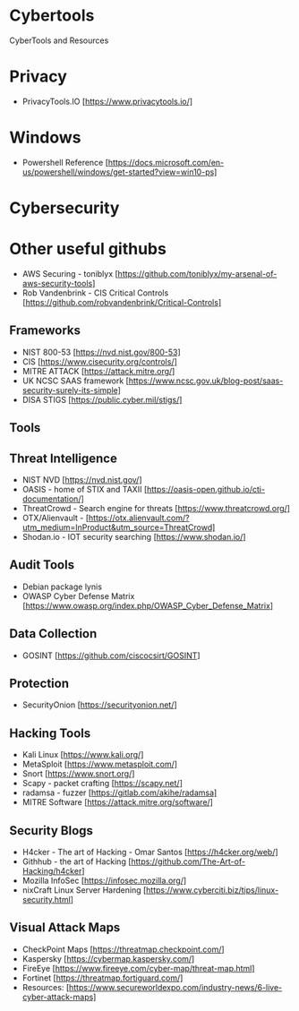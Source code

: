 # Cybertools
CyberTools and Resources

# Privacy
- PrivacyTools.IO [https://www.privacytools.io/]

# Windows
- Powershell Reference [https://docs.microsoft.com/en-us/powershell/windows/get-started?view=win10-ps]

# Cybersecurity

# Other useful githubs
- AWS Securing - toniblyx [https://github.com/toniblyx/my-arsenal-of-aws-security-tools]
- Rob Vandenbrink - CIS Critical Controls [https://github.com/robvandenbrink/Critical-Controls]

## Frameworks
- NIST 800-53 [https://nvd.nist.gov/800-53]
- CIS [https://www.cisecurity.org/controls/]
- MITRE ATTACK [https://attack.mitre.org/]
- UK NCSC SAAS framework [https://www.ncsc.gov.uk/blog-post/saas-security-surely-its-simple]
- DISA STIGS [https://public.cyber.mil/stigs/]


## Tools


## Threat Intelligence
- NIST NVD [https://nvd.nist.gov/]
- OASIS - home of STIX and TAXII [https://oasis-open.github.io/cti-documentation/]
- ThreatCrowd - Search engine for threats [https://www.threatcrowd.org/]
- OTX/Alienvault - [https://otx.alienvault.com/?utm_medium=InProduct&utm_source=ThreatCrowd]
- Shodan.io - IOT security searching [https://www.shodan.io/]


## Audit Tools
- Debian package lynis
- OWASP Cyber Defense Matrix [https://www.owasp.org/index.php/OWASP_Cyber_Defense_Matrix]

## Data Collection
- GOSINT [https://github.com/ciscocsirt/GOSINT]

## Protection
- SecurityOnion [https://securityonion.net/]

## Hacking Tools
- Kali Linux [https://www.kali.org/]
- MetaSploit [https://www.metasploit.com/]
- Snort [https://www.snort.org/]
- Scapy - packet crafting [https://scapy.net/]
- radamsa - fuzzer [https://gitlab.com/akihe/radamsa]
- MITRE Software [https://attack.mitre.org/software/]



## Security Blogs
- H4cker - The art of Hacking - Omar Santos [https://h4cker.org/web/]
- Githhub - the art of Hacking [https://github.com/The-Art-of-Hacking/h4cker]
- Mozilla InfoSec [https://infosec.mozilla.org/]
- nixCraft Linux Server Hardening [https://www.cyberciti.biz/tips/linux-security.html]

## Visual Attack Maps
- CheckPoint Maps [https://threatmap.checkpoint.com/]
- Kaspersky [https://cybermap.kaspersky.com/]
- FireEye [https://www.fireeye.com/cyber-map/threat-map.html]
- Fortinet [https://threatmap.fortiguard.com/]
- Resources: [https://www.secureworldexpo.com/industry-news/6-live-cyber-attack-maps]
